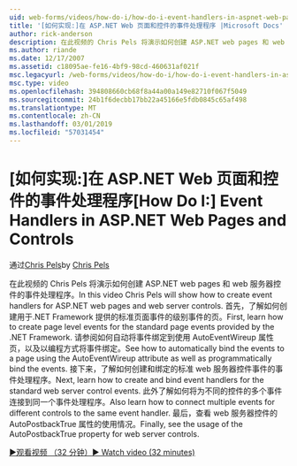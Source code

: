 ```yaml
---
uid: web-forms/videos/how-do-i/how-do-i-event-handlers-in-aspnet-web-pages-and-controls
title: '[如何实现:]在 ASP.NET Web 页面和控件的事件处理程序 |Microsoft Docs'
author: rick-anderson
description: 在此视频的 Chris Pels 将演示如何创建 ASP.NET web pages 和 web 服务器控件的事件处理程序。 首先，了解如何创建页面级事件 f...
ms.author: riande
ms.date: 12/17/2007
ms.assetid: c18095ae-fe16-4bf9-98cd-460631af021f
msc.legacyurl: /web-forms/videos/how-do-i/how-do-i-event-handlers-in-aspnet-web-pages-and-controls
msc.type: video
ms.openlocfilehash: 394808660cb68f8a44a00a149e82710f067f5049
ms.sourcegitcommit: 24b1f6decbb17bb22a45166e5fdb0845c65af498
ms.translationtype: MT
ms.contentlocale: zh-CN
ms.lasthandoff: 03/01/2019
ms.locfileid: "57031454"
---
```

<a name="how-do-i-event-handlers-in-aspnet-web-pages-and-controls"></a><span data-ttu-id="bf1eb-104">[如何实现:]在 ASP.NET Web 页面和控件的事件处理程序</span><span class="sxs-lookup"><span data-stu-id="bf1eb-104">[How Do I:] Event Handlers in ASP.NET Web Pages and Controls</span></span>
====================
<span data-ttu-id="bf1eb-105">通过[Chris Pels](https://twitter.com/chrispels)</span><span class="sxs-lookup"><span data-stu-id="bf1eb-105">by [Chris Pels](https://twitter.com/chrispels)</span></span>

<span data-ttu-id="bf1eb-106">在此视频的 Chris Pels 将演示如何创建 ASP.NET web pages 和 web 服务器控件的事件处理程序。</span><span class="sxs-lookup"><span data-stu-id="bf1eb-106">In this video Chris Pels will show how to create event handlers for ASP.NET web pages and web server controls.</span></span> <span data-ttu-id="bf1eb-107">首先，了解如何创建用于.NET Framework 提供的标准页面事件的级别事件的页。</span><span class="sxs-lookup"><span data-stu-id="bf1eb-107">First, learn how to create page level events for the standard page events provided by the .NET Framework.</span></span> <span data-ttu-id="bf1eb-108">请参阅如何自动将事件绑定到使用 AutoEventWireup 属性页，以及以编程方式将事件绑定。</span><span class="sxs-lookup"><span data-stu-id="bf1eb-108">See how to automatically bind the events to a page using the AutoEventWireup attribute as well as programmatically bind the events.</span></span> <span data-ttu-id="bf1eb-109">接下来，了解如何创建和绑定的标准 web 服务器控件事件的事件处理程序。</span><span class="sxs-lookup"><span data-stu-id="bf1eb-109">Next, learn how to create and bind event handlers for the standard web server control events.</span></span> <span data-ttu-id="bf1eb-110">此外了解如何将为不同的控件的多个事件连接到同一个事件处理程序。</span><span class="sxs-lookup"><span data-stu-id="bf1eb-110">Also learn how to connect multiple events for different controls to the same event handler.</span></span> <span data-ttu-id="bf1eb-111">最后，查看 web 服务器控件的 AutoPostbackTrue 属性的使用情况。</span><span class="sxs-lookup"><span data-stu-id="bf1eb-111">Finally, see the usage of the AutoPostbackTrue property for web server controls.</span></span>

[<span data-ttu-id="bf1eb-112">&#9654;观看视频 （32 分钟）</span><span class="sxs-lookup"><span data-stu-id="bf1eb-112">&#9654; Watch video (32 minutes)</span></span>](https://channel9.msdn.com/Blogs/ASP-NET-Site-Videos/how-do-i-event-handlers-in-aspnet-web-pages-and-controls)
